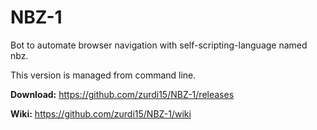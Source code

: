 # NBZ-1
Bot to automate browser navigation with self-scripting-language named nbz.

This version is managed from command line.

__Download:__ https://github.com/zurdi15/NBZ-1/releases

__Wiki:__ https://github.com/zurdi15/NBZ-1/wiki
